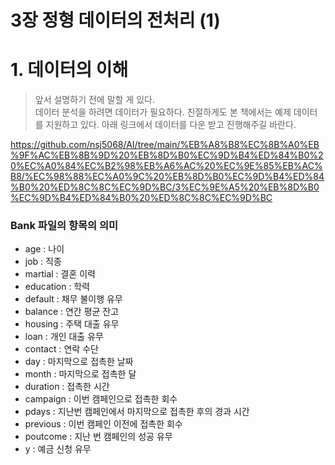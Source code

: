 # 3장 정형 데이터의 전처리 (1)

# 1. 데이터의 이해

> 앞서 설명하기 전에 말할 게 있다.       
> 데이터 분석을 하려면 데이터가 필요하다.
> 친절하게도 본 책에서는 예제 데이터를 지원하고 있다.
> 아래 링크에서 데이터를 다운 받고 진행해주길 바란다.

https://github.com/nsj5068/AI/tree/main/%EB%A8%B8%EC%8B%A0%EB%9F%AC%EB%8B%9D%20%EB%8D%B0%EC%9D%B4%ED%84%B0%20%EC%A0%84%EC%B2%98%EB%A6%AC%20%EC%9E%85%EB%AC%B8/%EC%98%88%EC%A0%9C%20%EB%8D%B0%EC%9D%B4%ED%84%B0%20%ED%8C%8C%EC%9D%BC/3%EC%9E%A5%20%EB%8D%B0%EC%9D%B4%ED%84%B0%20%ED%8C%8C%EC%9D%BC

### Bank 파일의 항목의 의미
* age : 나이
* job : 직종
* martial : 결혼 이력
* education : 학력
* default : 채무 불이행 유무
* balance : 연간 평균 잔고
* housing : 주택 대출 유무
* loan : 개인 대출 유무
* contact : 연락 수단
* day : 마지막으로 접촉한 날짜
* month : 마지막으로 접촉한 달
* duration : 접촉한 시간
* campaign : 이번 캠페인으로 접촉한 회수
* pdays : 지난번 캠페인에서 마지막으로 접촉한 후의 경과 시간
* previous : 이번 캠페인 이전에 접촉한 회수
* poutcome : 지난 번 캠페인의 성공 유무
* y : 예금 신청 유무


